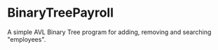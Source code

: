 # BinaryTreePayroll

A simple AVL Binary Tree program for adding, removing and searching "employees".  
